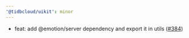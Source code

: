 ```yaml
---
'@tidbcloud/uikit': minor
---
```


- feat: add @emotion/server dependency and export it in utils ([#384](https://github.com/tidbcloud/tidbcloud-uikit/pull/384))
